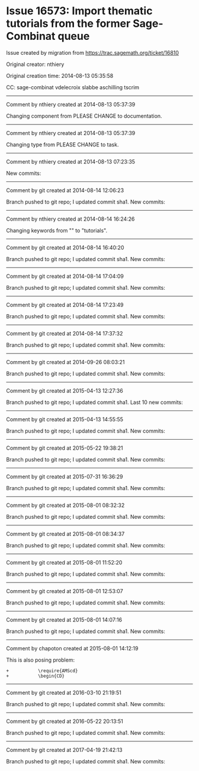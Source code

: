 # Issue 16573: Import thematic tutorials from the former Sage-Combinat queue

Issue created by migration from https://trac.sagemath.org/ticket/16810

Original creator: nthiery

Original creation time: 2014-08-13 05:35:58

CC:  sage-combinat vdelecroix slabbe aschilling tscrim




---

Comment by nthiery created at 2014-08-13 05:37:39

Changing component from PLEASE CHANGE to documentation.


---

Comment by nthiery created at 2014-08-13 05:37:39

Changing type from PLEASE CHANGE to task.


---

Comment by nthiery created at 2014-08-13 07:23:35

New commits:


---

Comment by git created at 2014-08-14 12:06:23

Branch pushed to git repo; I updated commit sha1. New commits:


---

Comment by nthiery created at 2014-08-14 16:24:26

Changing keywords from "" to "tutorials".


---

Comment by git created at 2014-08-14 16:40:20

Branch pushed to git repo; I updated commit sha1. New commits:


---

Comment by git created at 2014-08-14 17:04:09

Branch pushed to git repo; I updated commit sha1. New commits:


---

Comment by git created at 2014-08-14 17:23:49

Branch pushed to git repo; I updated commit sha1. New commits:


---

Comment by git created at 2014-08-14 17:37:32

Branch pushed to git repo; I updated commit sha1. New commits:


---

Comment by git created at 2014-09-26 08:03:21

Branch pushed to git repo; I updated commit sha1. New commits:


---

Comment by git created at 2015-04-13 12:27:36

Branch pushed to git repo; I updated commit sha1. Last 10 new commits:


---

Comment by git created at 2015-04-13 14:55:55

Branch pushed to git repo; I updated commit sha1. New commits:


---

Comment by git created at 2015-05-22 19:38:21

Branch pushed to git repo; I updated commit sha1. New commits:


---

Comment by git created at 2015-07-31 16:36:29

Branch pushed to git repo; I updated commit sha1. New commits:


---

Comment by git created at 2015-08-01 08:32:32

Branch pushed to git repo; I updated commit sha1. New commits:


---

Comment by git created at 2015-08-01 08:34:37

Branch pushed to git repo; I updated commit sha1. New commits:


---

Comment by git created at 2015-08-01 11:52:20

Branch pushed to git repo; I updated commit sha1. New commits:


---

Comment by git created at 2015-08-01 12:53:07

Branch pushed to git repo; I updated commit sha1. New commits:


---

Comment by git created at 2015-08-01 14:07:16

Branch pushed to git repo; I updated commit sha1. New commits:


---

Comment by chapoton created at 2015-08-01 14:12:19

This is also posing problem:

```
+           \require{AMScd}
+           \begin{CD}
```



---

Comment by git created at 2016-03-10 21:19:51

Branch pushed to git repo; I updated commit sha1. New commits:


---

Comment by git created at 2016-05-22 20:13:51

Branch pushed to git repo; I updated commit sha1. New commits:


---

Comment by git created at 2017-04-19 21:42:13

Branch pushed to git repo; I updated commit sha1. New commits:
